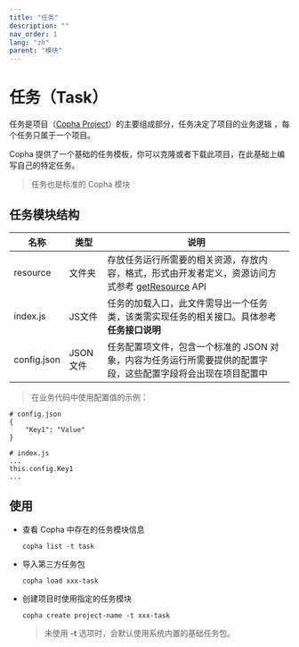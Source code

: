 ```yaml
---
title: "任务"
description: ""
nav_order: 1
lang: "zh"
parent: "模块"
---
```


# 任务（Task）
任务是项目（[Copha Project](./project)）的主要组成部分，任务决定了项目的业务逻辑 ，每个任务只属于一个项目。

Copha 提供了一个基础的任务模板，你可以克隆或者下载此项目，在此基础上编写自己的特定任务。

> 任务也是标准的 Copha 模块

## 任务模块结构

| 名称 | 类型 | 说明|
|--|--|--|
| resource | 文件夹 | 存放任务运行所需要的相关资源，存放内容，格式，形式由开发者定义，资源访问方式参考 [getResource](#getResource) API |
| index.js| JS文件 | 任务的加载入口，此文件需导出一个任务类，该类需实现任务的相关接口。具体参考 **任务接口说明** |
| config.json| JSON文件 | 任务配置项文件，包含一个标准的 JSON 对象，内容为任务运行所需要提供的配置字段，这些配置字段将会出现在项目配置中 |

> 在业务代码中使用配置值的示例：

```
# config.json
{
	"Key1": "Value"
}

# index.js
...
this.config.Key1
...
```

## 使用
* 查看 Copha 中存在的任务模块信息
	 ```
	 copha list -t task
	 ```
 
* 导入第三方任务包
	```
	copha load xxx-task
	```

* 创建项目时使用指定的任务模块
	```
	copha create project-name -t xxx-task
	```
	
	> 未使用 **-t** 选项时，会默认使用系统内置的基础任务包。
